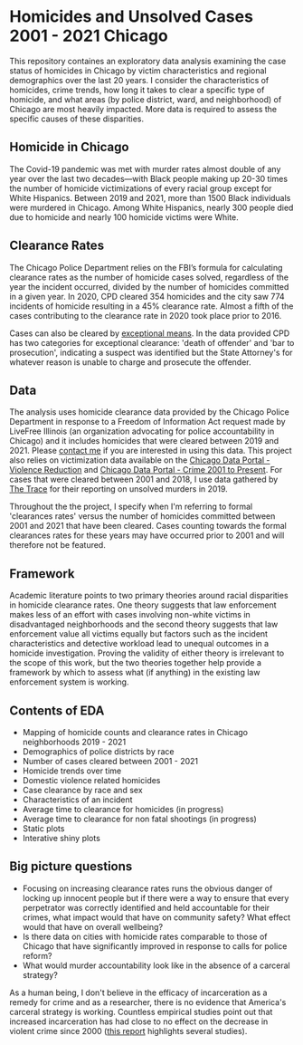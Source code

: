 # Homicides and Unsolved Cases 2001 - 2021 Chicago 
This repository containes an exploratory data analysis examining the case status of homicides in Chicago by victim characteristics and regional demographics over the last 20 years. I consider the characteristics of homicides, crime trends, how long it takes to clear a specific type of homicide, and what areas (by police district, ward, and neighborhood) of Chicago are most heavily impacted. More data is required to assess the specific causes of these disparities.

## Homicide in Chicago 
The Covid-19 pandemic was met with murder rates almost double of any year over the last two decades—with Black people making up 20-30 times the number of homicide victimizations of every racial group except for White Hispanics. Between 2019 and 2021, more than 1500 Black individuals were murdered in Chicago. Among White Hispanics, nearly 300 people died due to homicide and nearly 100 homicide victims were White. 

## Clearance Rates
The Chicago Police Department relies on the FBI’s formula for calculating clearance rates as the number of homicide cases solved, regardless of the year the incident occurred, divided by the number of homicides committed in a given year. In 2020, CPD cleared 354 homicides and the city saw 774 incidents of homicide resulting in a 45% clearance rate. Almost a fifth of the cases contributing to the clearance rate in 2020 took place prior to 2016.

Cases can also be cleared by [exceptional means](https://ucr.fbi.gov/crime-in-the-u.s/2017/crime-in-the-u.s.-2017/topic-pages/clearances). In the data provided CPD has two categories for exceptional clearance: 'death of offender' and 'bar to prosecution', indicating a suspect was identified but the State Attorney's for whatever reason is unable to charge and prosecute the offender. 

## Data 
The analysis uses homicide clearance data provided by the Chicago Police Department in response to a Freedom of Information Act request made by LiveFree Illinois (an organization advocating for police accountability in Chicago) and it includes homicides that were cleared between 2019 and 2021. Please [contact me](mailto:prozhkova7@gmail.com) if you are interested in using this data. This project also relies on victimization data available on the [Chicago Data Portal - Violence Reduction](https://data.cityofchicago.org/Public-Safety/Violence-Reduction-Victims-of-Homicides-and-Non-Fa/gumc-mgzr) and [Chicago Data Portal - Crime 2001 to Present](https://data.cityofchicago.org/Public-Safety/Crimes-2001-to-Present/ijzp-q8t2). For cases that were cleared between 2001 and 2018, I use data gathered by [The Trace](https://www.thetrace.org/violent-crime-data/) for their reporting on unsolved murders in 2019.

Throughout the the project, I specify when I'm referring to formal 'clearances rates' versus the number of homicides committed between 2001 and 2021 that have been cleared. Cases counting towards the formal clearances rates for these years may have occurred prior to 2001 and will therefore not be featured. 

## Framework
Academic literature points to two primary theories around racial disparities in homicide clearance rates. One theory suggests that law enforcement makes less of an effort with cases involving non-white victims in disadvantaged neighborhoods and the second theory suggests that law enforcement value all victims equally but factors such as the incident characteristics and detective workload lead to unequal outcomes in a homicide investigation. Proving the validity of either theory is irrelevant to the scope of this work, but the two theories together help provide a framework by which to assess what (if anything) in the existing law enforcement system is working.

## Contents of EDA
- Mapping of homicide counts and clearance rates in Chicago neighborhoods 2019 - 2021
- Demographics of police districts by race
- Number of cases cleared between 2001 - 2021
- Homicide trends over time 
- Domestic violence related homicides 
- Case clearance by race and sex
- Characteristics of an incident 
- Average time to clearance for homicides (in progress)
- Average time to clearance for non fatal shootings (in progress)
- Static plots 
- Interative shiny plots 

## Big picture questions
- Focusing on increasing clearance rates runs the obvious danger of locking up innocent people but if there were a way to ensure that every perpetrator was correctly identified and held accountable for their crimes, what impact would that have on community safety? What effect would that have on overall wellbeing? 
- Is there data on cities with homicide rates comparable to those of Chicago that have significantly improved in response to calls for police reform?
- What would murder accountability look like in the absence of a carceral strategy? 

As a human being, I don't believe in the efficacy of incarceration as a remedy for crime and as a researcher, there is no evidence that America's carceral strategy is working. Countless empirical studies point out that increased incarceration has had close to no effect on the decrease in violent crime since 2000 ([this report](https://www.brennancenter.org/our-work/research-reports/what-caused-crime-decline) highlights several studies). 
